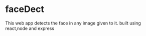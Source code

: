 # faceDect
This web app detects the face in any image given to it. built using react,node and express
